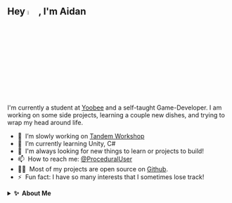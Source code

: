 <h2>Hey <img src="https://media.giphy.com/media/hvRJCLFzcasrR4ia7z/giphy.gif" width="5%">, I'm Aidan</h2>
I'm currently a student at <a href="https://yoobee.ac.nz">Yoobee</a> and a self-taught Game-Developer. I am working on some side projects, learning a couple new dishes, and trying to wrap my head around life.  


- 🔭 &nbsp;I’m slowly working on [Tandem Workshop](https://github.com/BugsAreFeatures/tandem-workshop)
- 🌱 &nbsp;I’m currently learning Unity, C#
- 💬 &nbsp;I'm always looking for new things to learn or projects to build!
- 📫 &nbsp;How to reach me: [@ProceduralUser](https://twitter.com/ProceduralUser)
- 👨‍💻 &nbsp;Most of my projects are open source on [Github](https://github.com/BugsAreFeatures?tab=repositories).
- ⚡ &nbsp;Fun fact: I have so many interests that I sometimes lose track!

<details>
  <summary><b>✨&nbsp;&nbsp;About&nbsp;Me</b></summary>
  <br/>

I am a Self-Taught Game-Developer with 2+ years of experience in developing C# Applications and Games using the Unity Engine.

### My Favourites
Most of my projects are released on GitHub:
- [Tandem Workshop](https://github.com/BugsAreFeatures/tandem-workshop) - This project is a fun little tool-game thing, you can create bikes with lots of wheels, seats, colours or just make the weirdest funniest looking bike that you can, there is no objective but you can save an orbiting gif of your bike to share with friends.
- [Graphing Paper](https://github.com/BugsAreFeatures/graphing-paper) - A minimal drawing app with some questionable functionality, alot of the tools have extra unique functions aside from the base tool, such as easily replace or ignore colours with the brush, erase and fill tools, creating barcode like patterns with the select tools & alot more, I've just added in features that I think could be useful to people with alot more skill than me.
- [Soda Rocket](https://github.com/BugsAreFeatures/soda-rocket) A simple Game/App launcher to Organize your Games, Apps, Tools both on your device or the internet.
- [Acerage](https://github.com/BugsAreFeatures/acerage) - A VR-camping experience, users can forage & farm for crops, hunt for food, build camp-fire huts and traps.

[⏩ &nbsp; and many more](https://github.com/BugsAreFeatures?tab=repositories)

In my downtime I enjoy learning new skills, listening to music and trying to organize all my side-projects, I enjoy making small projects based on things I am interested in at the moment, whether that be Rock-Climbing, Farming, Drawing or even Mechanics & Features such as Inverse-Kinematics or Scaleable-Inventory-Systems. Most of my projects end up on Github but I often use 3rd-party visual assets as I am no artist, replacing these assets once the project is completed can take some time though.

I started my journey late 2019 to early 2020 after playing [Hollow Knight](https://www.hollowknight.com), I had heard of Unity and thought it would be nice to be able to create my own games one day but always thought that Indie games had to be small and poorly-produced, but after learning about how Hollow Knight came to be I wanted nothing more to make my mark on the gaming world, I ofcourse didn't get very far into making my dream-game before realising this was way too much for me, but after alot of trial and error I've started to build up my skills and ability to scope and complete projects.
</details> 

